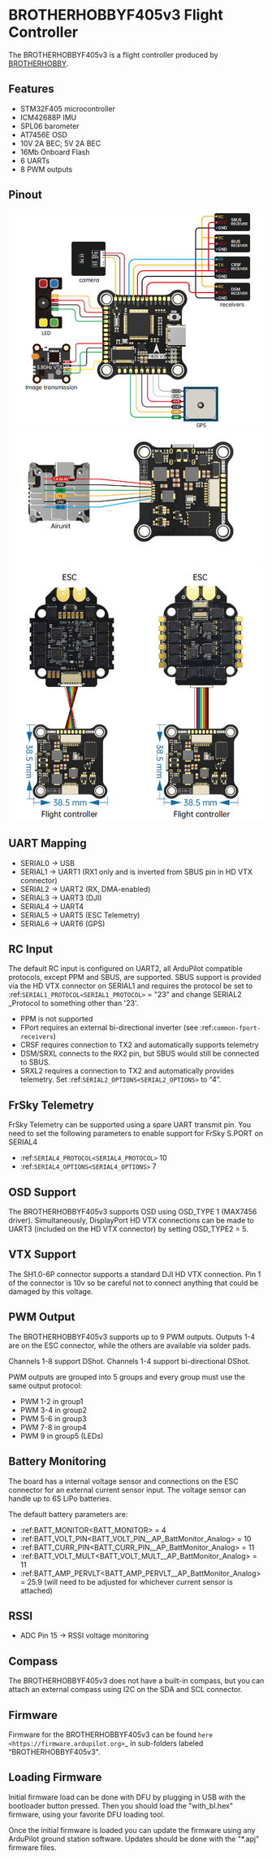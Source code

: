 # BROTHERHOBBYF405v3 Flight Controller

The BROTHERHOBBYF405v3 is a flight controller produced by [BROTHERHOBBY](https://www.brotherhobbystore.com/).

## Features

 - STM32F405 microcontroller
 - ICM42688P IMU
 - SPL06 barometer
 - AT7456E OSD
 - 10V 2A BEC; 5V 2A BEC
 - 16Mb Onboard Flash
 - 6 UARTs
 - 8 PWM outputs

## Pinout

![BROTHERHOBBYF405v3 Board Top](Top.png "BROTHERHOBBYF405v3 Top")
![BROTHERHOBBYF405v3 Board Bottom](Bottom.png "BROTHERHOBBYF405v3 Bottom")
![BROTHERHOBBYF405v3 Board ESC Connections](ESC.png "BROTHERHOBBYF405v3 ESC")

## UART Mapping

 - SERIAL0 -> USB
 - SERIAL1 -> UART1 (RX1 only and is inverted from SBUS pin in HD VTX connector)
 - SERIAL2 -> UART2 (RX, DMA-enabled)
 - SERIAL3 -> UART3 (DJI)
 - SERIAL4 -> UART4 
 - SERIAL5 -> UART5 (ESC Telemetry)
 - SERIAL6 -> UART6 (GPS)

## RC Input

The default RC input is configured on UART2, all ArduPilot compatible protocols, except PPM and SBUS, are supported. SBUS support is provided via the HD VTX connector on SERIAL1 and requires the protocol be set to :ref:`SERIAL1_PROTOCOL<SERIAL1_PROTOCOL>` = "23" and change SERIAL2 _Protocol to something other than '23'.

* PPM is not supported
* FPort requires an external bi-directional inverter (see :ref:`common-fport-receivers`)
* CRSF requires connection to TX2 and automatically supports telemetry
* DSM/SRXL connects to the RX2 pin, but SBUS would still be connected to SBUS.
* SRXL2 requires a connection to TX2 and automatically provides telemetry. Set :ref:`SERIAL2_OPTIONS<SERIAL2_OPTIONS>` to “4”.


## FrSky Telemetry
 
FrSky Telemetry can be supported using a spare UART transmit pin. You need to set the following parameters to enable support for FrSky S.PORT on SERIAL4
 
  - :ref:`SERIAL4_PROTOCOL<SERIAL4_PROTOCOL>` 10
  - :ref:`SERIAL4_OPTIONS<SERIAL4_OPTIONS>` 7

## OSD Support

The BROTHERHOBBYF405v3 supports OSD using OSD_TYPE 1 (MAX7456 driver). Simultaneously, DisplayPort HD VTX connections can be made to UART3 (included on the HD VTX connector) by setting OSD_TYPE2 = 5.

## VTX Support

The SH1.0-6P connector supports a standard DJI HD VTX connection. Pin 1 of the connector is 10v so be careful not to connect
anything that could be damaged by this voltage.

## PWM Output

The BROTHERHOBBYF405v3 supports up to 9 PWM outputs. Outputs 1-4 are on the ESC connector, while the others are available via solder pads.

Channels 1-8 support DShot.
Channels 1-4 support bi-directional DShot.

PWM outputs are grouped into 5 groups and every group must use the same output protocol:
 - PWM 1-2  in group1
 - PWM 3-4  in group2
 - PWM 5-6  in group3
 - PWM 7-8  in group4
 - PWM 9    in group5 (LEDs)

## Battery Monitoring

The board has a internal voltage sensor and connections on the ESC connector for an external current sensor input.
The voltage sensor can handle up to 6S LiPo batteries.

The default battery parameters are:

 - :ref:BATT_MONITOR<BATT_MONITOR> = 4
 - :ref:BATT_VOLT_PIN<BATT_VOLT_PIN__AP_BattMonitor_Analog> = 10
 - :ref:BATT_CURR_PIN<BATT_CURR_PIN__AP_BattMonitor_Analog> = 11
 - :ref:BATT_VOLT_MULT<BATT_VOLT_MULT__AP_BattMonitor_Analog> = 11
 - :ref:BATT_AMP_PERVLT<BATT_AMP_PERVLT__AP_BattMonitor_Analog> = 25.9 (will need to be adjusted for whichever current sensor is attached)

## RSSI

 - ADC Pin 15 -> RSSI voltage monitoring

## Compass

The BROTHERHOBBYF405v3 does not have a built-in compass, but you can attach an external compass using I2C on the SDA and SCL connector.

## Firmware
Firmware for the BROTHERHOBBYF405v3 can be found `here <https://firmware.ardupilot.org>`_ in sub-folders labeled “BROTHERHOBBYF405v3".

## Loading Firmware

Initial firmware load can be done with DFU by plugging in USB with the bootloader button pressed. Then you should load the "with_bl.hex" firmware, using your favorite DFU loading tool.

Once the initial firmware is loaded you can update the firmware using any ArduPilot ground station software. Updates should be done with the "*.apj" firmware files.
